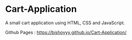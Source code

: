 # Cart-Application
 A small cart application using HTML, CSS and JavaScript.

 Github Pages : https://bishoyyy.github.io/Cart-Application/
